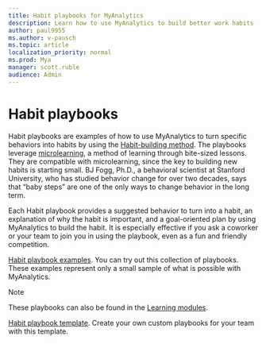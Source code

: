 ```yaml
---
title: Habit playbooks for MyAnalytics
description: Learn how to use MyAnalytics to build better work habits
author: paul9955
ms.author: v-pausch
ms.topic: article
localization_priority: normal 
ms.prod: Mya
manager: scott.ruble
audience: Admin
---
```


# Habit playbooks

Habit playbooks are examples of how to use MyAnalytics to turn specific behaviors into habits by using the [Habit-building method](adopt-habit-building.md). The playbooks leverage [microlearning](https://en.wikipedia.org/wiki/Microlearning), a method of learning through bite-sized lessons. They are compatible with microlearning, since the key to building new habits is starting small. BJ Fogg, Ph.D., a behavioral scientist at Stanford University, who has studied behavior change for over two decades, says that “baby steps” are one of the only ways to change behavior in the long term.

Each Habit playbook provides a suggested behavior to turn into a habit, an explanation of why the habit is important, and a goal-oriented plan by using MyAnalytics to build the habit. It is especially effective if you ask a coworker or your team to join you in using the playbook, even as a fun and friendly competition.

[Habit playbook examples](Habit-playbook-examples.pdf). You can try out this collection of playbooks. These examples represent only a small sample of what is possible with MyAnalytics.

  > [!Note]
  > These playbooks can also be found in the [Learning modules](adopt-learning-modules.md).

[Habit playbook template](Habit-playbook-template.pptx). Create your own custom playbooks for your team with this template.
